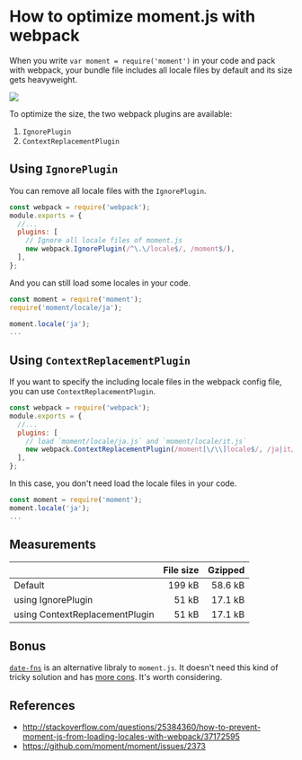 # How to optimize moment.js with webpack

When you write `var moment = require('moment')` in your code and pack with webpack, your bundle file includes all locale files by default and its size gets heavyweight.

![](https://raw.githubusercontent.com/jmblog/how-to-optimize-momentjs-with-webpack/master/source-map-explorer.png)


To optimize the size, the two webpack plugins are available:

1. `IgnorePlugin`
1. `ContextReplacementPlugin`

## Using `IgnorePlugin`

You can remove all locale files with the `IgnorePlugin`.

```js
const webpack = require('webpack');
module.exports = {
  //...
  plugins: [
    // Ignore all locale files of moment.js
    new webpack.IgnorePlugin(/^\.\/locale$/, /moment$/),
  ],
};
```

And you can still load some locales in your code.

```js
const moment = require('moment');
require('moment/locale/ja');

moment.locale('ja');
...
```

## Using `ContextReplacementPlugin`

If you want to specify the including locale files in the webpack config file, you can use `ContextReplacementPlugin`.

```js
const webpack = require('webpack');
module.exports = {
  //...
  plugins: [
    // load `moment/locale/ja.js` and `moment/locale/it.js`
    new webpack.ContextReplacementPlugin(/moment[\/\\]locale$/, /ja|it/),
  ],
};
```

In this case, you don't need load the locale files in your code.

```js
const moment = require('moment');
moment.locale('ja');
...
```

## Measurements

|       | File size | Gzipped |
|:-----------------|------------------:|------------------:|
| Default | 199 kB | 58.6 kB |
| using IgnorePlugin | 51 kB | 17.1 kB |
| using ContextReplacementPlugin | 51 kB | 17.1 kB |

## Bonus

[`date-fns`](https://github.com/date-fns/date-fns/) is an alternative libraly to `moment.js`. It doesn't need this kind of tricky solution and has [more cons](https://github.com/date-fns/date-fns/issues/275#issuecomment-264934189). It's worth considering.

## References
- http://stackoverflow.com/questions/25384360/how-to-prevent-moment-js-from-loading-locales-with-webpack/37172595
- https://github.com/moment/moment/issues/2373
